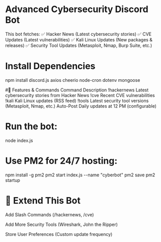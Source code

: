 
# Advanced Cybersecurity Discord Bot


This bot fetches:
✅ Hacker News (Latest cybersecurity stories)
✅ CVE Updates (Latest vulnerabilities)
✅ Kali Linux Updates (New packages & releases)
✅ Security Tool Updates (Metasploit, Nmap, Burp Suite, etc.)

# Install Dependencies
npm install discord.js axios cheerio node-cron dotenv mongoose

#🔧 Features & Commands
Command	Description
!hackernews	Latest cybersecurity stories from Hacker News
!cve	Recent CVE vulnerabilities
!kali	Kali Linux updates (RSS feed)
!tools	Latest security tool versions (Metasploit, Nmap, etc.)
Auto-Post	Daily updates at 12 PM (configurable)


# Run the bot:

node index.js


# Use PM2 for 24/7 hosting:

npm install -g pm2
pm2 start index.js --name "cyberbot"
pm2 save
pm2 startup


# 🔗 Extend This Bot
Add Slash Commands (/hackernews, /cve)

Add More Security Tools (Wireshark, John the Ripper)

Store User Preferences (Custom update frequency)
